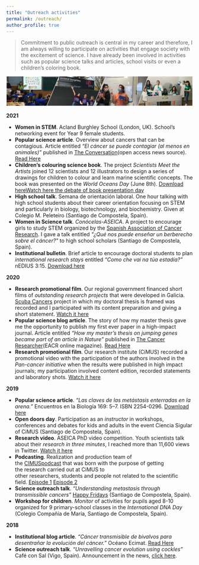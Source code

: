 ```yaml
---
title: "Outreach activities"
permalink: /outreach/
author_profile: true
---
```


> Commitment to public outreach is central in my career and therefore, I am always willing to participate on activities that engage society with the excitement of science. I have already been involved in activities such as popular science talks and articles, school visits or even a children’s coloring book.


<img src='/images/Tira_FotosOutreach_AliciaLBruzos.png'>  

**2021**  
* **Women in STEM**. Acland Burghley School (London, UK). School’s networking event for Year 9 female students.
* **Popular science article**. Overview about cancers that can be contagious. Article entitled *“El cáncer se puede contagiar (al menos en animales)”* published in [The Conversation](https://theconversation.com/es)(open access news source). [Read Here](https://theconversation.com/el-cancer-se-puede-contagiar-al-menos-en-animales-163529)
* **Children’s colouring science book**. The project *Scientists Meet the Artists* joined 12 scientists and 12 illustrators to design a series of drawings for children to colour and learn marine scientific concepts. The book was presented on the *World Oceans Day* (June 8th). [Download here](https://albruzos.github.io/files/outreach_2021-ScientistsMeetArtists.pdf)[Watch here the debate of book presentation day](https://tv.uvigo.es/video/60e852f1fe8ebc541a176b22)
* **High school talk**. Semana de orientación laboral. One hour talking with high school students about their career orientation focusing on STEM and particularly in biology, biotechnology, and biochemistry. Given at Colegio M. Peleteiro (Santiago de Compostela, Spain). 
* **Women in Science talk**. *Conócelas-ASEICA*. A project to encourage girls to study STEM organized by the [Spanish Association of Cancer Research](https://www.aseica.es). I gave a talk entitled *"¿Qué nos puede enseñar un berberecho sobre el cáncer?"* to high school scholars (Santiago de Compostela, Spain). 
* **Institutional bulletin**. Brief article to encourage doctoral students to plan *international research stays* entitled *“Como che vai na túa estadía?”* nEDIUS 3:15. [Download here](https://albruzos.github.io/files/outreach_2021-nEDIUS-researchstays.pdf)

**2020**  
* **Research promotional film**. Our regional government financed short films of *outstanding research projects* that were developed in Galicia. [Scuba Cancers](http://www.scubacancers.org/) project in which my doctoral thesis is framed was recorded and I participated with its content preparation and giving a short statement. [Watch it here](https://www.youtube.com/watch?v=Ig3-LggH9Rs)
* **Popular science blog article**. The story of how my master thesis gave me the opportunity to publish my first ever paper in a high-impact journal. Article entitled *“How my master’s thesis on jumping genes became part of an article in Nature”* published in [The Cancer Researcher](https://www.eacr.org/magazine)(EACR online magazine). [Read Here](https://magazine.eacr.org/how-my-masters-thesis-on-jumping-genes-became-part-of-an-article-in-nature/)
* **Research promotional film**. Our research institute (CiMUS) recorded a promotional video with the participation of the authors involved in the *Pan-cancer initiative* when the results were published in high impact journals; my participation involved content edition, recorded statements and laboratory shots. [Watch it here](https://www.youtube.com/watch?v=1fm9kL94xn0)

**2019**  
* **Popular science article**. *“Las claves de las metástasis enterradas en la arena.”* Encuentros en la Biología 169: 5–7. ISBN 2254-0296. [Download here](https://albruzos.github.io/files/outreach_2019-EncuentrosEnLaBiologia.pdf)
* **Open doors day**. Participation as an *instructor* in workshops, conferences and debates for kids and adults in the event Ciencia Sigular of CiMUS (Santiago de Compostela, Spain).
* **Research video**. ASEICA PhD video competition. Youth scientists talk about their *research in three minutes*, I reached more than 11,600 views in Twitter. [Watch it here](www.twitter.com/BruzosAliciaL/status/1196606566365089792)
* **Podcasting**. Realization and production team of the [CIMUSpodcast](https://www.ivoox.com/podcast-cimus-podcast_sq_f1817120_1.html) that was born with the purpose of getting the research carried out at CiMUS to other researchers, students and people not related to the scientific field. [Episode 1](https://www.ivoox.com/capitulo-1-autismo-audios-mp3_rf_45092632_1.html) [Episode 2](https://www.ivoox.com/capitulo-2-cancer-audios-mp3_rf_47395915_1.html)   
* **Science outreach talk**. *“Understanding metastasis through transmissible cancers”* [Happy Fridays](https://www.usc.es/cimus/es/HappyFridaysMay24) (Santiago de Compostela, Spain).
* **Workshop for children**. *Monitor* of activities for pupils aged 8-10 organized for 9 primary-school classes in the *International DNA Day* (Colegio Compañía de María, Santiago de Compostela, Spain).

**2018**  
* **Institutional blog article**. *“Cáncer transmisible de bivalvos para desentrañar la evolución del cáncer.”* Océano Ecimat. [Read Here](https://oceanoecimat.wordpress.com/2018/05/11/cancer-transmisible-de-bivalvos-para-desentranar-la-evolucion-del-cancer/)
* **Science outreach talk**. *“Unravelling cancer evolution using cockles”* Café con Sal (Vigo, Spain). Announcement in the news, [click here](http://www.ipacuicultura.com/noticias/ultima_hora/62069/el_ciclo_de_conferencias_de_cafe_con_sal_de_la_ecimat_aborda_como_los_berberechos_pueden_ayudar_a_desentranar_la_evolucion_del_cancer.html).
